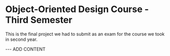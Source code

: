 # Object-Oriented Design Course - Third Semester
This is the final project we had to submit as an exam for the course we took in second year.

--- ADD CONTENT
